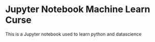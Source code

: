 # Jupyter Notebook Machine Learn Curse 
This is a Jupyter notebook used to learn python and datascience
